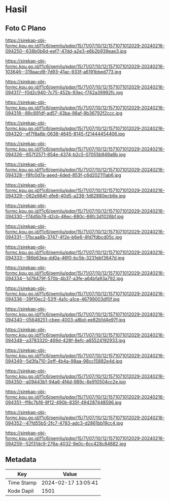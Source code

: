 # Hasil

## Foto C Plano

https://sirekap-obj-formc.kpu.go.id/f1c6/pemilu/pdpr/15/71/07/10/12/1571071012029-20240216-094250--638b0b6d-eef7-47dd-a2e3-e6b2b939eae3.jpg

https://sirekap-obj-formc.kpu.go.id/f1c6/pemilu/pdpr/15/71/07/10/12/1571071012029-20240216-103646--319aacd9-7d93-41ac-933f-a6191bbed773.jpg

https://sirekap-obj-formc.kpu.go.id/f1c6/pemilu/pdpr/15/71/07/10/12/1571071012029-20240216-094317--f0d2c940-7c75-452b-93ec-f742a39992fc.jpg

https://sirekap-obj-formc.kpu.go.id/f1c6/pemilu/pdpr/15/71/07/10/12/1571071012029-20240216-094318--89c891df-ad57-43ba-98af-9b36792f2ccc.jpg

https://sirekap-obj-formc.kpu.go.id/f1c6/pemilu/pdpr/15/71/07/10/12/1571071012029-20240216-094320--ef7f8a6b-0638-4645-8145-f21444454406.jpg

https://sirekap-obj-formc.kpu.go.id/f1c6/pemilu/pdpr/15/71/07/10/12/1571071012029-20240216-094326--857f2571-854e-4374-b2c5-07055b949a8b.jpg

https://sirekap-obj-formc.kpu.go.id/f1c6/pemilu/pdpr/15/71/07/10/12/1571071012029-20240216-094328--f8fc0d7a-aeed-4ded-853f-c6d202111ab6.jpg

https://sirekap-obj-formc.kpu.go.id/f1c6/pemilu/pdpr/15/71/07/10/12/1571071012029-20240216-094329--062e984f-dfe6-40d5-a236-1d62880ecb6e.jpg

https://sirekap-obj-formc.kpu.go.id/f1c6/pemilu/pdpr/15/71/07/10/12/1571071012029-20240216-094330--f74d5b78-d2cb-46ec-880c-66fc3d1026bf.jpg

https://sirekap-obj-formc.kpu.go.id/f1c6/pemilu/pdpr/15/71/07/10/12/1571071012029-20240216-094331--17bcaa8b-3747-4f2e-b6e6-4fd7fdbcd05c.jpg

https://sirekap-obj-formc.kpu.go.id/f1c6/pemilu/pdpr/15/71/07/10/12/1571071012029-20240216-094333--186b63ea-dd0a-46f0-bc5b-3231ebf3647d.jpg

https://sirekap-obj-formc.kpu.go.id/f1c6/pemilu/pdpr/15/71/07/10/12/1571071012029-20240216-094334--1d78479f-570b-4b37-a3fe-a64bfa93a792.jpg

https://sirekap-obj-formc.kpu.go.id/f1c6/pemilu/pdpr/15/71/07/10/12/1571071012029-20240216-094336--39f10ec2-531f-4a1c-a1ce-46799003df0f.jpg

https://sirekap-obj-formc.kpu.go.id/f1c6/pemilu/pdpr/15/71/07/10/12/1571071012029-20240216-094340--05648251-cbee-4003-a8bd-ee82b1d4e97f.jpg

https://sirekap-obj-formc.kpu.go.id/f1c6/pemilu/pdpr/15/71/07/10/12/1571071012029-20240216-094348--a3783320-469d-428f-8efc-a65524192933.jpg

https://sirekap-obj-formc.kpu.go.id/f1c6/pemilu/pdpr/15/71/07/10/12/1571071012029-20240216-094349--5d3fa710-2eff-4b4a-98aa-98cc15882e4d.jpg

https://sirekap-obj-formc.kpu.go.id/f1c6/pemilu/pdpr/15/71/07/10/12/1571071012029-20240216-094350--a09443b1-94a6-4f4d-989c-6e910504cc2e.jpg

https://sirekap-obj-formc.kpu.go.id/f1c6/pemilu/pdpr/15/71/07/10/12/1571071012029-20240216-094351--ff8c7b16-8f12-490b-835f-494287448596.jpg

https://sirekap-obj-formc.kpu.go.id/f1c6/pemilu/pdpr/15/71/07/10/12/1571071012029-20240216-094352--47fd55b5-2fc7-4783-adc3-d2861bb19cc4.jpg

https://sirekap-obj-formc.kpu.go.id/f1c6/pemilu/pdpr/15/71/07/10/12/1571071012029-20240216-094259--52f31dc9-276a-4032-9e0c-6cc428c84682.jpg


## Metadata

| Key        | Value               |
| ---------- | ------------------- |
| Time Stamp | 2024-02-17 13:05:41 |
| Kode Dapil | 1501                |



